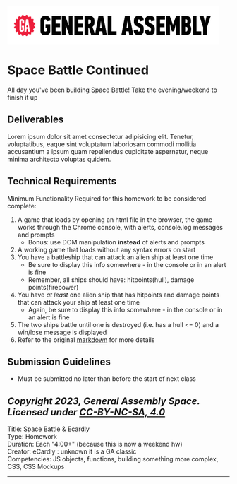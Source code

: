 [![General Assembly Logo](/ga_cog.png)](https://generalassemb.ly)

# Space Battle Continued

All day you've been building Space Battle! Take the evening/weekend to finish it up

## Deliverables

Lorem ipsum dolor sit amet consectetur adipisicing elit. Tenetur, voluptatibus, eaque sint voluptatum laboriosam commodi mollitia accusantium a ipsum quam repellendus cupiditate aspernatur, neque minima architecto voluptas quidem.

## Technical Requirements

Minimum Functionality Required for this homework to be considered complete:

1. A game that loads by opening an html file in the browser, the game works through the Chrome console, with alerts, console.log messages and prompts
   - Bonus: use DOM manipulation **instead** of alerts and prompts
1. A working game that loads without any syntax errors on start
1. You have a battleship that can attack an alien ship at least one time
   - Be sure to display this info somewhere - in the console or in an alert is fine
   - Remember, all ships should have: hitpoints(hull), damage points(firepower)
1. You have _at least_ one alien ship that has hitpoints and damage points that can attack your ship at least one time
   - Again, be sure to display this info somewhere - in the console or in an alert is fine
1. The two ships battle until one is destroyed (i.e. has a hull <= 0) and a win/lose message is displayed
1. Refer to the original [markdown](../instructor_notes/space_battle.md) for more details

## Submission Guidelines

- Must be submitted no later than before the start of next class

## _Copyright 2023, General Assembly Space. Licensed under [CC-BY-NC-SA, 4.0](https://creativecommons.org/licenses/by-nc-sa/4.0/)_

Title: Space Battle & Ecardly <br>
Type: Homework<br>
Duration: Each "4:00+" (because this is now a weekend hw)<br>
Creator: eCardly : unknown it is a GA classic<br>
Competencies: JS objects, functions, building something more complex, CSS, CSS Mockups<br>

---
